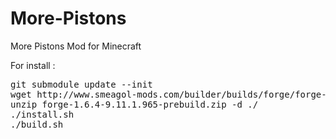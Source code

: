 More-Pistons
============

More Pistons Mod for Minecraft
 
For install :

<pre>
git submodule update --init
wget http://www.smeagol-mods.com/builder/builds/forge/forge-1.6.4-9.11.1.965-prebuild.zip
unzip forge-1.6.4-9.11.1.965-prebuild.zip -d ./
./install.sh
./build.sh
</pre>
